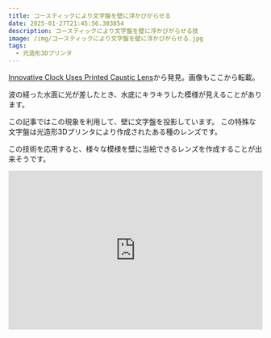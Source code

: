 ```yaml
---
title: コースティックにより文字盤を壁に浮かびがらせる
date: 2025-01-27T21:45:56.303854
description: コースティックにより文字盤を壁に浮かびがらせる技
image: /img/コースティックにより文字盤を壁に浮かびがらせる.jpg
tags:
  - 光造形3Dプリンタ
---
```

[Innovative Clock Uses Printed Caustic Lens](https://hackaday.com/2025/01/20/innovative-clock-uses-printed-caustic-lens/)から発見。画像もここから転載。

波の経った水面に光が差したとき、水底にキラキラした模様が見えることがあります。

この記事ではこの現象を利用して、壁に文字盤を投影しています。
この特殊な文字盤は光造形3Dプリンタにより作成されたある種のレンズです。

この技術を応用すると、様々な模様を壁に当絵できるレンズを作成することが出来そうです。

<iframe width="100%" height="315" src="https://www.youtube.com/embed/vHKDAkZ5_38" title="YouTube video player" frameborder="0" allow="accelerometer; autoplay; clipboard-write; encrypted-media; gyroscope; picture-in-picture" allowfullscreen></iframe>



